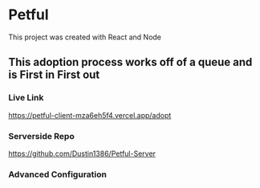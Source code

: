# Petful

This project was created with React and Node

## This adoption process works off of a queue and is First in First out

### Live Link

https://petful-client-mza6eh5f4.vercel.app/adopt

### Serverside Repo

https://github.com/Dustin1386/Petful-Server
### Advanced Configuration

